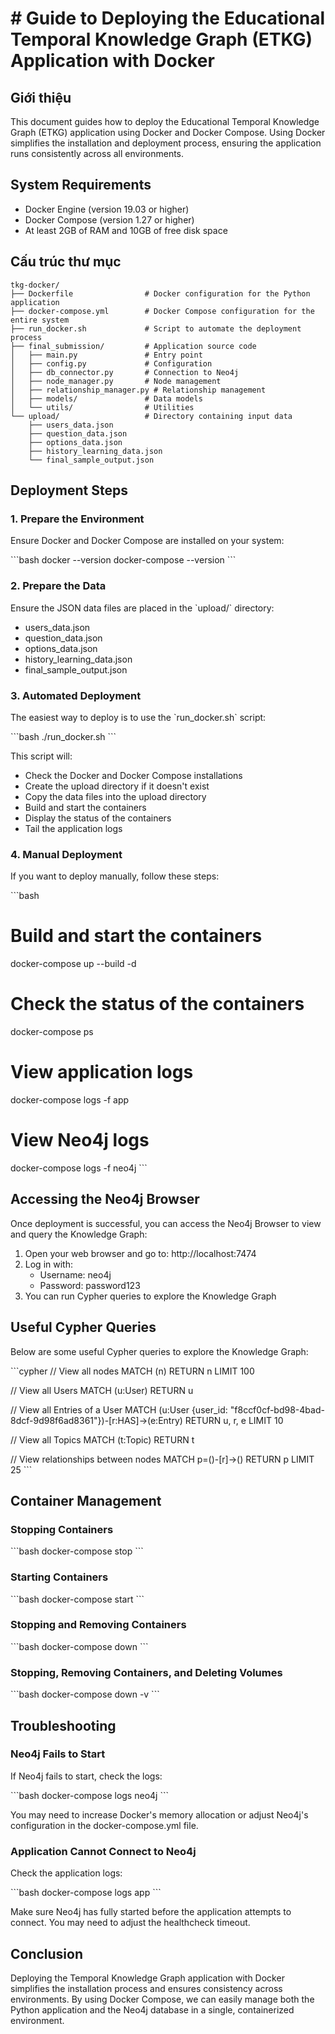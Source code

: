 # # Guide to Deploying the Educational Temporal Knowledge Graph (ETKG) Application with Docker

## Giới thiệu

This document guides how to deploy the Educational Temporal Knowledge Graph (ETKG) application using Docker and Docker Compose. Using Docker simplifies the installation and deployment process, ensuring the application runs consistently across all environments.

## System Requirements

- Docker Engine (version 19.03 or higher)
- Docker Compose (version 1.27 or higher)
- At least 2GB of RAM and 10GB of free disk space

## Cấu trúc thư mục

```
tkg-docker/
├── Dockerfile                # Docker configuration for the Python application
├── docker-compose.yml        # Docker Compose configuration for the entire system
├── run_docker.sh             # Script to automate the deployment process
├── final_submission/         # Application source code
│   ├── main.py               # Entry point
│   ├── config.py             # Configuration
│   ├── db_connector.py       # Connection to Neo4j
│   ├── node_manager.py       # Node management
│   ├── relationship_manager.py # Relationship management
│   ├── models/               # Data models
│   └── utils/                # Utilities
└── upload/                   # Directory containing input data
    ├── users_data.json
    ├── question_data.json
    ├── options_data.json
    ├── history_learning_data.json
    └── final_sample_output.json
```

## Deployment Steps

### 1. Prepare the Environment

Ensure Docker and Docker Compose are installed on your system:

\`\`\`bash
docker --version
docker-compose --version
\`\`\`

### 2. Prepare the Data

Ensure the JSON data files are placed in the \`upload/\` directory:

- users_data.json
- question_data.json
- options_data.json
- history_learning_data.json
- final_sample_output.json

### 3. Automated Deployment

The easiest way to deploy is to use the \`run_docker.sh\` script:

\`\`\`bash
./run_docker.sh
\`\`\`

This script will:
- Check the Docker and Docker Compose installations
- Create the upload directory if it doesn't exist
- Copy the data files into the upload directory
- Build and start the containers
- Display the status of the containers
- Tail the application logs

### 4. Manual Deployment

If you want to deploy manually, follow these steps:

\`\`\`bash
# Build and start the containers
docker-compose up --build -d

# Check the status of the containers
docker-compose ps

# View application logs
docker-compose logs -f app

# View Neo4j logs
docker-compose logs -f neo4j
\`\`\`

## Accessing the Neo4j Browser

Once deployment is successful, you can access the Neo4j Browser to view and query the Knowledge Graph:

1. Open your web browser and go to: http://localhost:7474
2. Log in with:
   - Username: neo4j
   - Password: password123
3. You can run Cypher queries to explore the Knowledge Graph

## Useful Cypher Queries

Below are some useful Cypher queries to explore the Knowledge Graph:

\`\`\`cypher
// View all nodes
MATCH (n) RETURN n LIMIT 100

// View all Users
MATCH (u:User) RETURN u

// View all Entries of a User
MATCH (u:User {user_id: "f8ccf0cf-bd98-4bad-8dcf-9d98f6ad8361"})-[r:HAS]->(e:Entry)
RETURN u, r, e LIMIT 10

// View all Topics
MATCH (t:Topic) RETURN t

// View relationships between nodes
MATCH p=()-[r]->() RETURN p LIMIT 25
\`\`\`

## Container Management

### Stopping Containers

\`\`\`bash
docker-compose stop
\`\`\`

### Starting Containers

\`\`\`bash
docker-compose start
\`\`\`

### Stopping and Removing Containers

\`\`\`bash
docker-compose down
\`\`\`

### Stopping, Removing Containers, and Deleting Volumes

\`\`\`bash
docker-compose down -v
\`\`\`

## Troubleshooting

### Neo4j Fails to Start

If Neo4j fails to start, check the logs:

\`\`\`bash
docker-compose logs neo4j
\`\`\`

You may need to increase Docker's memory allocation or adjust Neo4j's configuration in the docker-compose.yml file.

### Application Cannot Connect to Neo4j

Check the application logs:

\`\`\`bash
docker-compose logs app
\`\`\`

Make sure Neo4j has fully started before the application attempts to connect. You may need to adjust the healthcheck timeout.

## Conclusion

Deploying the Temporal Knowledge Graph application with Docker simplifies the installation process and ensures consistency across environments. By using Docker Compose, we can easily manage both the Python application and the Neo4j database in a single, containerized environment.
